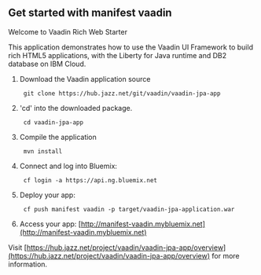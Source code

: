 Get started with manifest vaadin
-----------------------------------
Welcome to Vaadin Rich Web Starter

This application demonstrates how to use the Vaadin UI Framework to build rich HTML5 applications, with the Liberty for Java runtime and DB2 database on IBM Cloud.

1. Download the Vaadin application source
    
        git clone https://hub.jazz.net/git/vaadin/vaadin-jpa-app

2. 'cd' into the downloaded package.

        cd vaadin-jpa-app

3. Compile the application

        mvn install

4. Connect and log into Bluemix:

        cf login -a https://api.ng.bluemix.net

5. Deploy your app:

		cf push manifest vaadin -p target/vaadin-jpa-application.war

7. Access your app: [http://manifest-vaadin.mybluemix.net](http://manifest-vaadin.mybluemix.net)

Visit [https://hub.jazz.net/project/vaadin/vaadin-jpa-app/overview](https://hub.jazz.net/project/vaadin/vaadin-jpa-app/overview) for more information.
